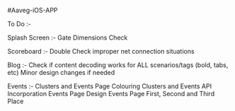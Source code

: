 #Aaveg-iOS-APP

To Do :-

Splash Screen :-
	Gate Dimensions Check

Scoreboard :- 
	Double Check improper net connection situations

Blog :-
	Check if content decoding works for ALL scenarios/tags (bold, tabs, etc)
	Minor design changes if needed

Events :-
    Clusters and Events Page Colouring
    Clusters and Events API Incorporation
    Events Page Design
    Events Page First, Second and Third Place
